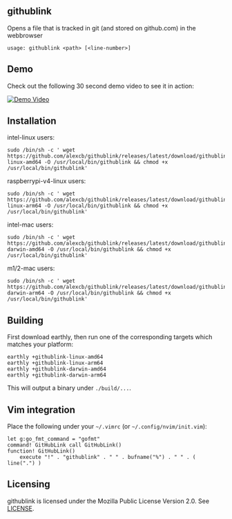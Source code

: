 ## githublink

Opens a file that is tracked in git (and stored on github.com) in the webbrowser

    usage: githublink <path> [<line-number>]

## Demo

Check out the following 30 second demo video to see it in action:

[![Demo Video](https://img.youtube.com/vi/1kcVQ0uegRM/0.jpg)](https://www.youtube.com/watch?v=1kcVQ0uegRM)

## Installation

intel-linux users:

    sudo /bin/sh -c ' wget https://github.com/alexcb/githublink/releases/latest/download/githublink-linux-amd64 -O /usr/local/bin/githublink && chmod +x /usr/local/bin/githublink'

raspberrypi-v4-linux users:

    sudo /bin/sh -c ' wget https://github.com/alexcb/githublink/releases/latest/download/githublink-linux-arm64 -O /usr/local/bin/githublink && chmod +x /usr/local/bin/githublink'

intel-mac users:

    sudo /bin/sh -c ' wget https://github.com/alexcb/githublink/releases/latest/download/githublink-darwin-amd64 -O /usr/local/bin/githublink && chmod +x /usr/local/bin/githublink'

m1/2-mac users:

    sudo /bin/sh -c ' wget https://github.com/alexcb/githublink/releases/latest/download/githublink-darwin-arm64 -O /usr/local/bin/githublink && chmod +x /usr/local/bin/githublink'


## Building

First download earthly, then run one of the corresponding targets which matches your platform:

    earthly +githublink-linux-amd64
    earthly +githublink-linux-arm64
    earthly +githublink-darwin-amd64
    earthly +githublink-darwin-arm64

This will output a binary under `./build/...`.

## Vim integration

Place the following under your `~/.vimrc` (or `~/.config/nvim/init.vim`):

```VimL
let g:go_fmt_command = "gofmt"
command! GitHubLink call GitHubLink()
function! GitHubLink()
    execute "!" . "githublink" . " " . bufname("%") . " " . ( line(".") )
```

## Licensing
githublink is licensed under the Mozilla Public License Version 2.0. See [LICENSE](LICENSE).
